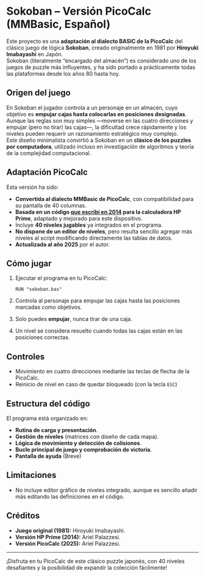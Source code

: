 # Sokoban – Versión PicoCalc (MMBasic, Español)

Este proyecto es una **adaptación al dialecto BASIC de la PicoCalc** del clásico juego de lógica **Sokoban**, creado originalmente en 1981 por **Hiroyuki Imabayashi** en Japón.  
Sokoban (literalmente “encargado del almacén”) es considerado uno de los juegos de puzzle más influyentes, y ha sido portado a prácticamente todas las plataformas desde los años 80 hasta hoy.

## Origen del juego
En Sokoban el jugador controla a un personaje en un almacén, cuyo objetivo es **empujar cajas hasta colocarlas en posiciones designadas**.  
Aunque las reglas son muy simples —moverse en las cuatro direcciones y empujar (pero no tirar) las cajas—, la dificultad crece rápidamente y los niveles pueden requerir un razonamiento estratégico muy complejo.  
Este diseño minimalista convirtió a Sokoban en un **clásico de los puzzles por computadora**, utilizado incluso en investigación de algoritmos y teoría de la complejidad computacional.

## Adaptación PicoCalc
Esta versión ha sido:
- **Convertida al dialecto MMBasic de PicoCalc**, con compatibilidad para su pantalla de 40 columnas.  
- **Basada en un código [que escribí en 2014](https://www.hpcalc.org/prime/games/sokoban15.zip) para la calculadora HP Prime**, adaptado y mejorado para este dispositivo.  
- Incluye **40 niveles jugables** ya integrados en el programa.  
- **No dispone de un editor de niveles**, pero resulta sencillo agregar más niveles al script modificando directamente las tablas de datos.  
- **Actualizada al año 2025** por el autor.  

## Cómo jugar
1. Ejecutar el programa en tu PicoCalc:
   ```basic
   RUN "sokoban.bas"
   ```

2. Controla al personaje para empujar las cajas hasta las posiciones marcadas como objetivos.
3. Solo puedes **empujar**, nunca tirar de una caja.
4. Un nivel se considera resuelto cuando todas las cajas están en las posiciones correctas.

## Controles

* Movimiento en cuatro direcciones mediante las teclas de flecha de la PicoCalc.
* Reinicio de nivel en caso de quedar bloqueado (con la tecla `ESC`)

## Estructura del código

El programa está organizado en:

* **Rutina de carga y presentación**.
* **Gestión de niveles** (matrices con diseño de cada mapa).
* **Lógica de movimiento y detección de colisiones**.
* **Bucle principal de juego y comprobación de victoria**.
* **Pantalla de ayuda** (Breve)

## Limitaciones

* No incluye editor gráfico de niveles integrado, aunque es sencillo añadir más editando las definiciones en el código.

## Créditos

* **Juego original (1981):** Hiroyuki Imabayashi.
* **Versión HP Prime (2014):** Ariel Palazzesi.
* **Versión PicoCalc (2025):** Ariel Palazzesi.

---

¡Disfruta en tu PicoCalc de este clásico puzzle japonés, con 40 niveles desafiantes y la posibilidad de expandir la colección fácilmente!




